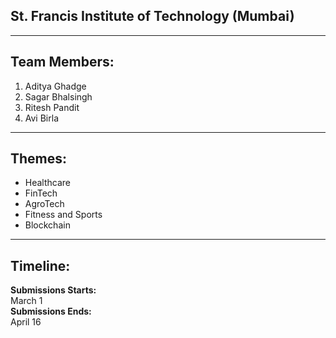 
## St. Francis Institute of Technology (Mumbai)

<hr>

## Team Members:
1. Aditya Ghadge
2. Sagar Bhalsingh
3. Ritesh Pandit
4. Avi Birla

<hr>

## Themes:
* Healthcare
* FinTech
* AgroTech
* Fitness and Sports
* Blockchain

<hr>

## Timeline:
<b>Submissions Starts:</b>
<br>March 1 
<br><b>Submissions Ends:</b>
<br>April 16
